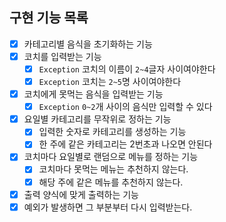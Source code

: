 ## 구현 기능 목록

- [x] 카테고리별 음식을 초기화하는 기능
- [x] 코치를 입력받는 기능
  - [x] `Exception` 코치의 이름이 `2~4`글자 사이여야한다
  - [x] `Exception` 코치는 `2~5`명 사이여야한다
- [x] 코치에게 못먹는 음식을 입력받는 기능
  - [x] `Exception` `0~2`개 사이의 음식만 입력할 수 있다
- [x] 요일별 카테고리를 무작위로 정하는 기능
  - [x] 입력한 숫자로 카테고리를 생성하는 기능 
  - [x] 한 주에 같은 카테고리는 2번초과 나오면 안된다
- [x] 코치마다 요일별로 랜덤으로 메뉴를 정하는 기능
  - [x] 코치마다 못먹는 메뉴는 추천하지 않는다. 
  - [x] 해당 주에 같은 메뉴를 추천하지 않는다.
- [x] 출력 양식에 맞게 출력하는 기능
- [x] 예외가 발생하면 그 부분부터 다시 입력받는다.
